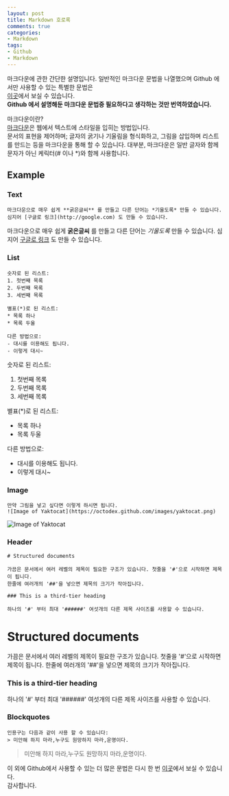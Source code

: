 ```yaml
---
layout: post
title: Markdown 호로록
comments: true
categories:
- Markdown
tags:
- Github
- Markdown
---
```


마크다운에 관한 간단한 설명입니다. 일반적인 마크다운 문법을 나열했으며 Github 에서만 사용할 수 있는 특별한 문법은  
[이곳](https://guides.github.com/features/mastering-markdown/#GitHub-flavored-markdown)에서 보실 수 있습니다.  
<strong>Github 에서 설명해둔 마크다운 문법중 필요하다고 생각하는 것만 번역하였습니다.</strong>  

<div class="message">
마크다운이란?<br/>
<a href="http://daringfireball.net/projects/markdown/">마크다운</a>은 웹에서 텍스트에 스타일을 입히는 방법입니다.<br/>
문서의 표현을 제어하며; 글자의 굵기나 기울림을 형식화하고, 그림을 삽입하며 리스트를 만드는 등을 마크다운을 통해 할 수 있습니다.
대부분, 마크다운은 일반 글자와 함께 문자가 아닌 케릭터(# 이나 *)와 함께 사용합니다. 
</div>

## Example

### Text
```
마크다운으로 매우 쉽게 **굵은글씨** 를 만들고 다른 단어는 *기울도록* 만들 수 있습니다. 심지어 [구글로 링크](http://google.com) 도 만들 수 있습니다.
```
마크다운으로 매우 쉽게 **굵은글씨** 를 만들고 다른 단어는 *기울도록* 만들 수 있습니다. 심지어 [구글로 링크](http://google.com) 도 만들 수 있습니다.

### List
```
숫자로 된 리스트:
1. 첫번째 목록 
2. 두번째 목록 
3. 세번째 목록

별표(*)로 된 리스트:
* 목록 하나
* 목록 두울

다른 방법으로:
- 대시를 이용해도 됩니다.
- 이렇게 대시~
```
숫자로 된 리스트:  
1. 첫번째 목록  
2. 두번째 목록  
3. 세번째 목록  
  
별표(*)로 된 리스트:  
* 목록 하나  
* 목록 두울  
  
다른 방법으로:  
- 대시를 이용해도 됩니다.  
- 이렇게 대시~  

### Image
```
만약 그림을 넣고 싶다면 이렇게 하시면 됩니다.
![Image of Yaktocat](https://octodex.github.com/images/yaktocat.png)
```
![Image of Yaktocat](https://octodex.github.com/images/yaktocat.png)  

### Header
```
# Structured documents

가끔은 문서에서 여러 레벨의 제목이 필요한 구조가 있습니다. 첫줄을 '#'으로 시작하면 제목이 됩니다.
한줄에 여러개의 '##'을 넣으면 제목의 크기가 작아집니다.

### This is a third-tier heading

하나의 '#' 부터 최대 '######' 여섯개의 다른 제목 사이즈를 사용할 수 있습니다.

```
# Structured documents

가끔은 문서에서 여러 레벨의 제목이 필요한 구조가 있습니다. 첫줄을 '#'으로 시작하면 제목이 됩니다.
한줄에 여러개의 '##'을 넣으면 제목의 크기가 작아집니다.

### This is a third-tier heading

하나의 '#' 부터 최대 '######' 여섯개의 다른 제목 사이즈를 사용할 수 있습니다.

### Blockquotes
```
인용구는 다음과 같이 사용 할 수 있습니다:
> 미안해 하지 마라,누구도 원망하지 마라,운명이다.
```
> 미안해 하지 마라,누구도 원망하지 마라,운명이다.  

이 외에 Github에서 사용할 수 있는 더 많은 문법은 다시 한 번 [이곳](https://guides.github.com/features/mastering-markdown/#GitHub-flavored-markdown)에서 보실 수 있습니다.  
감사합니다.






